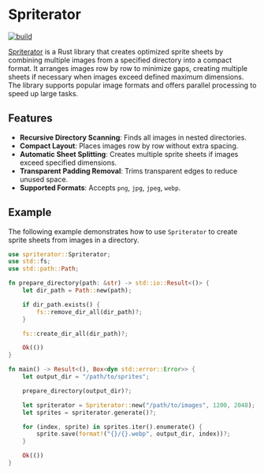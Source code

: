 
# Spriterator

[![build](https://github.com/krchmkn/spriterator/actions/workflows/build.yml/badge.svg)](https://github.com/krchmkn/spriterator/actions/workflows/build.yml)

[Spriterator](https://crates.io/crates/spriterator) is a Rust library that creates optimized sprite sheets by combining multiple images from a specified directory into a compact format. It arranges images row by row to minimize gaps, creating multiple sheets if necessary when images exceed defined maximum dimensions. The library supports popular image formats and offers parallel processing to speed up large tasks.

## Features

- **Recursive Directory Scanning**: Finds all images in nested directories.
- **Compact Layout**: Places images row by row without extra spacing.
- **Automatic Sheet Splitting**: Creates multiple sprite sheets if images exceed specified dimensions.
- **Transparent Padding Removal**: Trims transparent edges to reduce unused space.
- **Supported Formats**: Accepts `png`, `jpg`, `jpeg`, `webp`.

## Example

The following example demonstrates how to use `Spriterator` to create sprite sheets from images in a directory.

```rust
use spriterator::Spriterator;
use std::fs;
use std::path::Path;

fn prepare_directory(path: &str) -> std::io::Result<()> {
    let dir_path = Path::new(path);

    if dir_path.exists() {
        fs::remove_dir_all(dir_path)?;
    }

    fs::create_dir_all(dir_path)?;

    Ok(())
}

fn main() -> Result<(), Box<dyn std::error::Error>> {
    let output_dir = "/path/to/sprites";

    prepare_directory(output_dir)?;

    let spriterator = Spriterator::new("/path/to/images", 1200, 2048);
    let sprites = spriterator.generate()?;

    for (index, sprite) in sprites.iter().enumerate() {
        sprite.save(format!("{}/{}.webp", output_dir, index))?;
    }

    Ok(())
}
```
